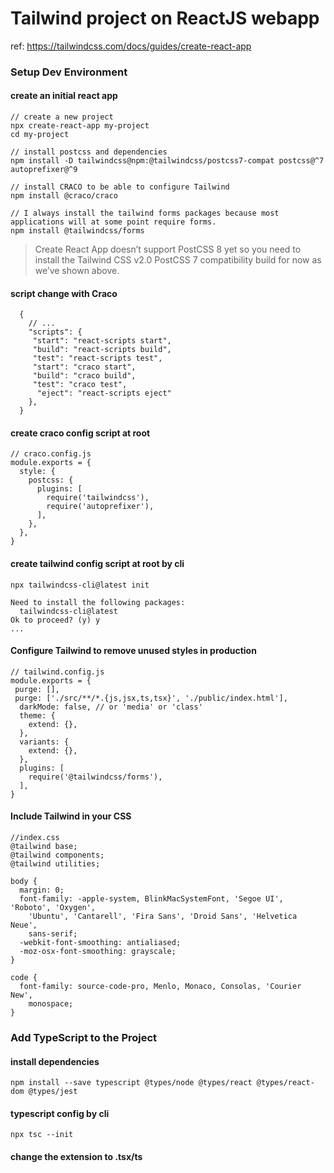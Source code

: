 # Tailwind project on ReactJS webapp
ref: https://tailwindcss.com/docs/guides/create-react-app

### Setup Dev Environment
#### create an initial react app
```
// create a new project
npx create-react-app my-project
cd my-project

// install postcss and dependencies
npm install -D tailwindcss@npm:@tailwindcss/postcss7-compat postcss@^7 autoprefixer@^9

// install CRACO to be able to configure Tailwind
npm install @craco/craco

// I always install the tailwind forms packages because most applications will at some point require forms.
npm install @tailwindcss/forms
```
> Create React App doesn’t support PostCSS 8 yet so you need to install the Tailwind CSS v2.0 PostCSS 7 compatibility build for now as we’ve shown above.

#### script change with Craco
```
  {
    // ...
    "scripts": {
     "start": "react-scripts start",
     "build": "react-scripts build",
     "test": "react-scripts test",
     "start": "craco start",
     "build": "craco build",
     "test": "craco test",
      "eject": "react-scripts eject"
    },
  }
```

#### create craco config script at root
```
// craco.config.js
module.exports = {
  style: {
    postcss: {
      plugins: [
        require('tailwindcss'),
        require('autoprefixer'),
      ],
    },
  },
}
```

#### create tailwind config script at root by cli
```
npx tailwindcss-cli@latest init

Need to install the following packages:
  tailwindcss-cli@latest
Ok to proceed? (y) y
...
```

#### Configure Tailwind to remove unused styles in production
```
// tailwind.config.js
module.exports = {
 purge: [],
 purge: ['./src/**/*.{js,jsx,ts,tsx}', './public/index.html'],
  darkMode: false, // or 'media' or 'class'
  theme: {
    extend: {},
  },
  variants: {
    extend: {},
  },
  plugins: [
    require('@tailwindcss/forms'),
  ],
}
```

#### Include Tailwind in your CSS
```
//index.css
@tailwind base;
@tailwind components;
@tailwind utilities;

body {
  margin: 0;
  font-family: -apple-system, BlinkMacSystemFont, 'Segoe UI', 'Roboto', 'Oxygen',
    'Ubuntu', 'Cantarell', 'Fira Sans', 'Droid Sans', 'Helvetica Neue',
    sans-serif;
  -webkit-font-smoothing: antialiased;
  -moz-osx-font-smoothing: grayscale;
}

code {
  font-family: source-code-pro, Menlo, Monaco, Consolas, 'Courier New',
    monospace;
}
```

### Add TypeScript to the Project
#### install dependencies
```
npm install --save typescript @types/node @types/react @types/react-dom @types/jest
```

#### typescript config by cli
```
npx tsc --init
```

#### change the extension to .tsx/ts
